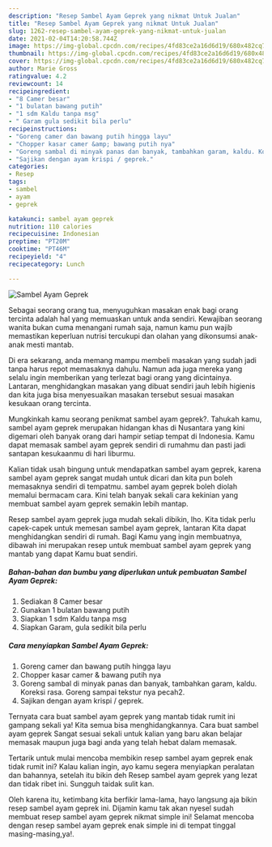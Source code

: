 ```yaml
---
description: "Resep Sambel Ayam Geprek yang nikmat Untuk Jualan"
title: "Resep Sambel Ayam Geprek yang nikmat Untuk Jualan"
slug: 1262-resep-sambel-ayam-geprek-yang-nikmat-untuk-jualan
date: 2021-02-04T14:20:58.744Z
image: https://img-global.cpcdn.com/recipes/4fd83ce2a16d6d19/680x482cq70/sambel-ayam-geprek-foto-resep-utama.jpg
thumbnail: https://img-global.cpcdn.com/recipes/4fd83ce2a16d6d19/680x482cq70/sambel-ayam-geprek-foto-resep-utama.jpg
cover: https://img-global.cpcdn.com/recipes/4fd83ce2a16d6d19/680x482cq70/sambel-ayam-geprek-foto-resep-utama.jpg
author: Marie Gross
ratingvalue: 4.2
reviewcount: 14
recipeingredient:
- "8 Camer besar"
- "1 bulatan bawang putih"
- "1 sdm Kaldu tanpa msg"
- " Garam gula sedikit bila perlu"
recipeinstructions:
- "Goreng camer dan bawang putih hingga layu"
- "Chopper kasar camer &amp; bawang putih nya"
- "Goreng sambal di minyak panas dan banyak, tambahkan garam, kaldu. Koreksi rasa. Goreng sampai tekstur nya pecah2."
- "Sajikan dengan ayam krispi / geprek."
categories:
- Resep
tags:
- sambel
- ayam
- geprek

katakunci: sambel ayam geprek 
nutrition: 110 calories
recipecuisine: Indonesian
preptime: "PT20M"
cooktime: "PT46M"
recipeyield: "4"
recipecategory: Lunch

---
```



![Sambel Ayam Geprek](https://img-global.cpcdn.com/recipes/4fd83ce2a16d6d19/680x482cq70/sambel-ayam-geprek-foto-resep-utama.jpg)

Sebagai seorang orang tua, menyuguhkan masakan enak bagi orang tercinta adalah hal yang memuaskan untuk anda sendiri. Kewajiban seorang  wanita bukan cuma menangani rumah saja, namun kamu pun wajib memastikan keperluan nutrisi tercukupi dan olahan yang dikonsumsi anak-anak mesti mantab.

Di era  sekarang, anda memang mampu membeli masakan yang sudah jadi tanpa harus repot memasaknya dahulu. Namun ada juga mereka yang selalu ingin memberikan yang terlezat bagi orang yang dicintainya. Lantaran, menghidangkan masakan yang dibuat sendiri jauh lebih higienis dan kita juga bisa menyesuaikan masakan tersebut sesuai masakan kesukaan orang tercinta. 



Mungkinkah kamu seorang penikmat sambel ayam geprek?. Tahukah kamu, sambel ayam geprek merupakan hidangan khas di Nusantara yang kini digemari oleh banyak orang dari hampir setiap tempat di Indonesia. Kamu dapat memasak sambel ayam geprek sendiri di rumahmu dan pasti jadi santapan kesukaanmu di hari liburmu.

Kalian tidak usah bingung untuk mendapatkan sambel ayam geprek, karena sambel ayam geprek sangat mudah untuk dicari dan kita pun boleh memasaknya sendiri di tempatmu. sambel ayam geprek boleh diolah memalui bermacam cara. Kini telah banyak sekali cara kekinian yang membuat sambel ayam geprek semakin lebih mantap.

Resep sambel ayam geprek juga mudah sekali dibikin, lho. Kita tidak perlu capek-capek untuk memesan sambel ayam geprek, lantaran Kita dapat menghidangkan sendiri di rumah. Bagi Kamu yang ingin membuatnya, dibawah ini merupakan resep untuk membuat sambel ayam geprek yang mantab yang dapat Kamu buat sendiri.

<!--inarticleads1-->

##### Bahan-bahan dan bumbu yang diperlukan untuk pembuatan Sambel Ayam Geprek:

1. Sediakan 8 Camer besar
1. Gunakan 1 bulatan bawang putih
1. Siapkan 1 sdm Kaldu tanpa msg
1. Siapkan  Garam, gula sedikit bila perlu




<!--inarticleads2-->

##### Cara menyiapkan Sambel Ayam Geprek:

1. Goreng camer dan bawang putih hingga layu
1. Chopper kasar camer &amp; bawang putih nya
1. Goreng sambal di minyak panas dan banyak, tambahkan garam, kaldu. Koreksi rasa. Goreng sampai tekstur nya pecah2.
1. Sajikan dengan ayam krispi / geprek.




Ternyata cara buat sambel ayam geprek yang mantab tidak rumit ini gampang sekali ya! Kita semua bisa menghidangkannya. Cara buat sambel ayam geprek Sangat sesuai sekali untuk kalian yang baru akan belajar memasak maupun juga bagi anda yang telah hebat dalam memasak.

Tertarik untuk mulai mencoba membikin resep sambel ayam geprek enak tidak rumit ini? Kalau kalian ingin, ayo kamu segera menyiapkan peralatan dan bahannya, setelah itu bikin deh Resep sambel ayam geprek yang lezat dan tidak ribet ini. Sungguh taidak sulit kan. 

Oleh karena itu, ketimbang kita berfikir lama-lama, hayo langsung aja bikin resep sambel ayam geprek ini. Dijamin kamu tak akan nyesel sudah membuat resep sambel ayam geprek nikmat simple ini! Selamat mencoba dengan resep sambel ayam geprek enak simple ini di tempat tinggal masing-masing,ya!.

